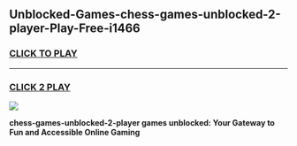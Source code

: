 
## Unblocked-Games-chess-games-unblocked-2-player-Play-Free-i1466
<h3>
<a href="https://premium76.site?title=chess-games-unblocked-2-player&ref=15A">CLICK TO PLAY</a></h3>
<hr>

<h3>
<a href="https://premium76.site?title=chess-games-unblocked-2-player&ref=15A">CLICK 2 PLAY</a>
  
</h3>

<a href="https://premium76.site?title=chess-games-unblocked-2-player&ref=15A"><img src="https://clearcache.store/games.png"></a>


**chess-games-unblocked-2-player games unblocked: Your Gateway to Fun and Accessible Online Gaming**
